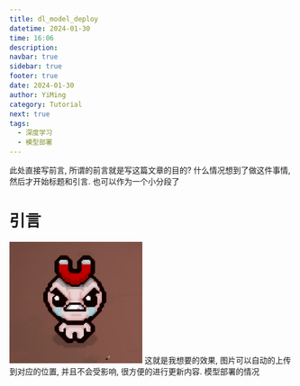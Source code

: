 ```yaml
---
title: dl_model_deploy
datetime: 2024-01-30
time: 16:06
description: 
navbar: true
sidebar: true
footer: true
date: 2024-01-30
author: YiMing
category: Tutorial
next: true
tags:
  - 深度学习
  - 模型部署
---
```


此处直接写前言, 所谓的前言就是写这篇文章的目的?
什么情况想到了做这件事情, 然后才开始标题和引言. 也可以作为一个小分段了
# 引言

![](pic/iShot_2024-01-26_13.41.29.png)
这就是我想要的效果, 图片可以自动的上传到对应的位置, 并且不会受影响, 很方便的进行更新内容.
模型部署的情况